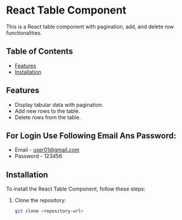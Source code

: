 
# React Table Component

This is a React table component with pagination, add, and delete row functionalities.

## Table of Contents

- [Features](#features)
- [Installation](#installation)


## Features

- Display tabular data with pagination.
- Add new rows to the table.
- Delete rows from the table.

## For Login Use Following Email Ans Password:

- Email - user01@gmail.com
- Password - 123456

## Installation

To install the React Table Component, follow these steps:

1. Clone the repository:

   ```bash
   git clone <repository-url>
